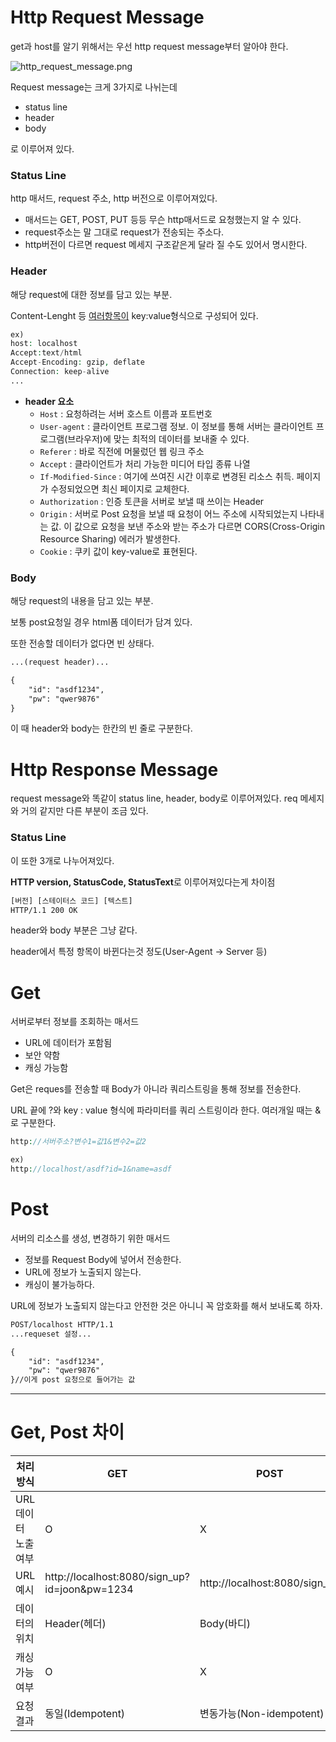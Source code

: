 # Http Request Message

get과 host를 알기 위해서는 우선 http request message부터 알아야 한다.

![http_request_message.png](attachment:b0e21231-fdec-42b8-8a20-4e75827e9f97:http_request_message.png)

Request message는 크게 3가지로 나뉘는데

- status line
- header
- body

로 이루어져 있다.

### Status Line

http 매서드, request 주소, http 버전으로 이루어져있다.

- 매서드는 GET, POST, PUT 등등 무슨 http매서드로 요청했는지 알 수 있다.
- request주소는 말 그대로 request가 전송되는 주소다.
- http버전이 다르면 request 메세지 구조같은게 달라 질 수도 있어서 명시한다.

### Header

해당 request에 대한 정보를 담고 있는 부분.

Content-Lenght 등 [여러항목이](https://developer.mozilla.org/ko/docs/Web/HTTP/Reference/Headers) key:value형식으로 구성되어 있다.

```php
ex)
host: localhost
Accept:text/html
Accept-Encoding: gzip, deflate
Connection: keep-alive
...
```

- **header 요소**
    - `Host` : 요청하려는 서버 호스트 이름과 포트번호
    - `User-agent` : 클라이언트 프로그램 정보. 이 정보를 통해 서버는 클라이언트 프로그램(브라우저)에 맞는 최적의 데이터를 보내줄 수 있다.
    - `Referer` : 바로 직전에 머물렀던 웹 링크 주소
    - `Accept` : 클라이언트가 처리 가능한 미디어 타입 종류 나열
    - `If-Modified-Since` : 여기에 쓰여진 시간 이후로 변경된 리소스 취득. 페이지가 수정되었으면 최신 페이지로 교체한다.
    - `Authorization` : 인증 토큰을 서버로 보낼 때 쓰이는 Header
    - `Origin` : 서버로 Post 요청을 보낼 때 요청이 어느 주소에 시작되었는지 나타내는 값. 이 값으로 요청을 보낸 주소와 받는 주소가 다르면 CORS(Cross-Origin Resource Sharing) 에러가 발생한다.
    - `Cookie` : 쿠키 값이 key-value로 표현된다.

### Body

해당 request의 내용을 담고 있는 부분.

보통 post요청일 경우 html폼 데이터가 담겨 있다.

또한 전송할 데이터가 없다면 빈 상태다.

```html
...(request header)...

{
	"id": "asdf1234",
	"pw": "qwer9876"
}
```

이 때 header와 body는 한칸의 빈 줄로 구분한다.

# Http Response Message

request message와 똑같이 status line, header, body로 이루어져있다.
req 메세지와 거의 같지만 다른 부분이 조금 있다.

### Status Line

이 또한 3개로 나누어져있다.

**HTTP version, StatusCode, StatusText**로 이루어져있다는게 차이점

```html
[버전] [스테이터스 코드] [텍스트]
HTTP/1.1 200 OK
```

header와 body 부분은 그냥 같다.

header에서 특정 항목이 바뀐다는것 정도(User-Agent → Server 등)

# Get

서버로부터 정보를 조회하는 매서드

- URL에 데이터가 포함됨
- 보안 약함
- 캐싱 가능함

Get은 reques를 전송할 때 Body가 아니라 쿼리스트링을 통해 정보를 전송한다.

URL 끝에 ?와 key : value 형식에 파라미터를 쿼리 스트링이라 한다. 여러개일 때는 &로 구분한다.

```php
http://서버주소?변수1=값1&변수2=값2

ex)
http://localhost/asdf?id=1&name=asdf
```

# Post

서버의 리소스를 생성, 변경하기 위한 매서드

- 정보를 Request Body에 넣어서 전송한다.
- URL에 정보가 노출되지 않는다.
- 캐싱이 불가능하다.

URL에 정보가 노출되지 않는다고 안전한 것은 아니니 꼭 암호화를 해서 보내도록 하자.

```html
POST/localhost HTTP/1.1
...requeset 설정...

{
	"id": "asdf1234",
	"pw": "qwer9876"
}//이게 post 요청으로 들어가는 값
```

---

# Get, Post 차이

| 처리 방식 | GET | POST |
| --- | --- | --- |
| URL 데이터 노출 여부 | O | X |
| URL 예시 | http://localhost:8080/sign_up?id=joon&pw=1234 | http://localhost:8080/sign_up |
| 데이터의 위치 | Header(헤더) | Body(바디) |
| 캐싱 가능 여부 | O | X |
| 요청 결과 | 동일(Idempotent) | 변동가능(Non-idempotent) |